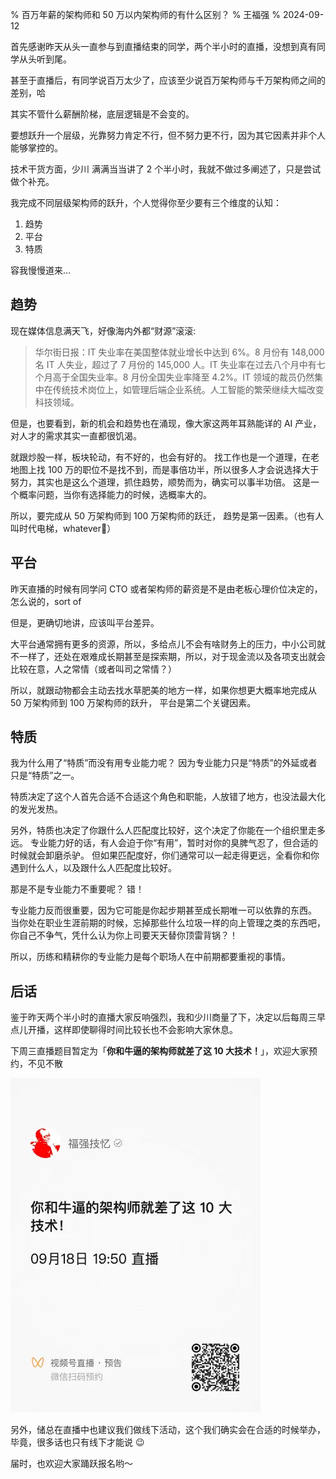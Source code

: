% 百万年薪的架构师和 50 万以内架构师的有什么区别？
% 王福强
% 2024-09-12

首先感谢昨天从头一直参与到直播结束的同学，两个半小时的直播，没想到真有同学从头听到尾。 

甚至于直播后，有同学说百万太少了，应该至少说百万架构师与千万架构师之间的差别，哈

其实不管什么薪酬阶梯，底层逻辑是不会变的。

要想跃升一个层级，光靠努力肯定不行，但不努力更不行，因为其它因素并非个人能够掌控的。

技术干货方面，少川 满满当当讲了 2 个半小时，我就不做过多阐述了，只是尝试做个补充。

我完成不同层级架构师的跃升，个人觉得你至少要有三个维度的认知：

1. 趋势
2. 平台
3. 特质

容我慢慢道来...

## 趋势

现在媒体信息满天飞，好像海内外都“财源”滚滚:

> 华尔街日报：IT 失业率在美国整体就业增长中达到 6%。8 月份有 148,000 名 IT 人失业，超过了 7 月份的 145,000 人。IT 失业率在过去八个月中有七个月高于全国失业率。8 月份全国失业率降至 4.2%。IT 领域的裁员仍然集中在传统技术岗位上，如管理后端企业系统。人工智能的繁荣继续大幅改变科技领域。

但是，也要看到，新的机会和趋势也在涌现，像大家这两年耳熟能详的 AI 产业，对人才的需求其实一直都很饥渴。

就跟炒股一样，板块轮动，有不好的，也会有好的。 找工作也是一个道理，在老地图上找 100 万的职位不是找不到，而是事倍功半，所以很多人才会说选择大于努力，其实也是这么个道理，抓住趋势，顺势而为，确实可以事半功倍。 这是一个概率问题，当你有选择能力的时候，选概率大的。

所以，要完成从 50 万架构师到 100 万架构师的跃迁， 趋势是第一因素。（也有人叫时代电梯，whatever🤣）

## 平台

昨天直播的时候有同学问 CTO 或者架构师的薪资是不是由老板心理价位决定的， 怎么说的，sort of

但是，更确切地讲，应该叫平台差异。

大平台通常拥有更多的资源，所以，多给点儿不会有啥财务上的压力，中小公司就不一样了，还处在艰难成长期甚至是探索期，所以，对于现金流以及各项支出就会比较在意，人之常情（或者叫司之常情？）

所以，就跟动物都会主动去找水草肥美的地方一样，如果你想更大概率地完成从 50 万架构师到 100 万架构师的跃升， 平台是第二个关键因素。

## 特质

我为什么用了“特质”而没有用专业能力呢？ 因为专业能力只是“特质”的外延或者只是“特质”之一。

特质决定了这个人首先合适不合适这个角色和职能，人放错了地方，也没法最大化的发光发热。 

另外，特质也决定了你跟什么人匹配度比较好，这个决定了你能在一个组织里走多远。 专业能力好的话，有人会迫于你“有用”，暂时对你的臭脾气忍了，但合适的时候就会卸磨杀驴。 但如果匹配度好，你们通常可以一起走得更远，全看你和你遇到什么人，以及跟什么人匹配度比较好。

那是不是专业能力不重要呢？ 错！

专业能力反而很重要，因为它可能是你起步期甚至成长期唯一可以依靠的东西。 当你处在职业生涯前期的时候，忘掉那些什么垃圾一样的向上管理之类的东西吧，你自己不争气，凭什么认为你上司要天天替你顶雷背锅？！

所以，历练和精耕你的专业能力是每个职场人在中前期都要重视的事情。

## 后话

鉴于昨天两个半小时的直播大家反响强烈，我和少川商量了下，决定以后每周三早点儿开播，这样即使聊得时间比较长也不会影响大家休息。

下周三直播题目暂定为「**你和牛逼的架构师就差了这 10 大技术！**」，欢迎大家预约，不见不散

![](./images/29431726111476_.pic.webp)

另外，储总在直播中也建议我们做线下活动，这个我们确实会在合适的时候举办，毕竟，很多话也只有线下才能说 😉

届时，也欢迎大家踊跃报名哟～


